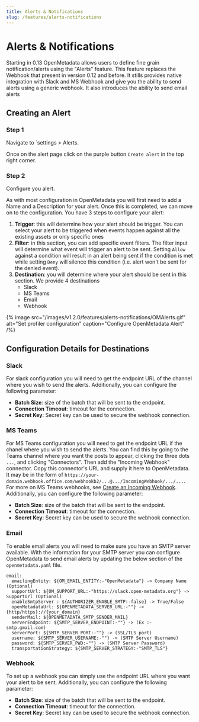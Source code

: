 ```yaml
---
title: Alerts & Notifications
slug: /features/alerts-notifications
---
```


# Alerts & Notifications
Starting in 0.13 OpenMetadata allows users to define fine grain notification/alerts using the "Alerts" feature. This feature replaces the Webhook that present in version 0.12 and before. It stills provides native integration with Slack and MS Webhook and give you the ability to send alerts using a generic webhook. It also introduces the ability to send email alerts

## Creating an Alert
### Step 1
Navigate to `settings > Alerts.

Once on the alert page click on the purple button `Create alert` in the top right corner.

### Step 2
Configure you alert.

As with most configuration in OpenMetadata you will first need to add a Name and a Description for your alert. Once this is completed, we can move on to the configuration. You have 3 steps to configure your alert:
1. **Trigger**: this will determine how your alert should be trigger. You can select your alert to be triggered when events happen against all the existing assets or only specific ones
2. **Filter**: in this section, you can add specific event filters. The filter input will determine what event will trigger an alert to be sent. Setting `Allow` against a condition will result in an alert being sent if the condition is met while setting `Deny` will silence this condition (i.e. alert won't be sent for the denied event).
3. **Destination**: you will determine where your alert should be sent in this section. We provide 4 destinations
    - Slack
    - MS Teams
    - Email
    - Webhook

{% image
    src="/images/v1.2.0/features/alerts-notifications/OMAlerts.gif"
    alt="Set profiler configuration"
    caption="Configure OpenMetadata Alert"
 /%}

## Configuration Details for Destinations
### Slack
For slack configuration you will need to get the endpoint URL of the channel where you wish to send the alerts. Additionally, you can configure  the following parameter:
- **Batch Size**: size of the batch that will be sent to the endpoint.
- **Connection Timeout**: timeout for the connection.
- **Secret Key**: Secret key can be used to secure the webhook connection.

### MS Teams
For MS Teams configuration you will need to get the endpoint URL if the chanel where you wish to send the alerts. You can find this by going to the Teams channel where you want the posts to appear, clicking the three dots `...`, and clicking "Connectors".  Then add the "Incoming Webhook" connector.  Copy this connector's URL and supply it here to OpenMetadata.  It may be in the form of `https://your-domain.webhook.office.com/webhookb2/...@.../IncomingWebhook/.../...`.  For more on MS Teams webhooks, see [Create an Incoming Webhook](https://learn.microsoft.com/en-us/microsoftteams/platform/webhooks-and-connectors/how-to/add-incoming-webhook). Additionally, you can configure  the following parameter:
- **Batch Size**: size of the batch that will be sent to the endpoint.
- **Connection Timeout**: timeout for the connection.
- **Secret Key**: Secret key can be used to secure the webhook connection.

### Email
To enable email alerts you will need to make sure you have an SMTP server available. With the information for your SMTP server you can  configure OpenMetadata to send email alerts by updating the below section of the `openmetadata.yaml` file.

```
email:
  emailingEntity: ${OM_EMAIL_ENTITY:-"OpenMetadata"} -> Company Name (Optional)
  supportUrl: ${OM_SUPPORT_URL:-"https://slack.open-metadata.org"} -> SupportUrl (Optional)
  enableSmtpServer : ${AUTHORIZER_ENABLE_SMTP:-false} -> True/False
  openMetadataUrl: ${OPENMETADATA_SERVER_URL:-""} -> {http/https}://{your_domain}
  senderMail: ${OPENMETADATA_SMTP_SENDER_MAIL}
  serverEndpoint: ${SMTP_SERVER_ENDPOINT:-""} -> (Ex :- smtp.gmail.com)
  serverPort: ${SMTP_SERVER_PORT:-""} -> (SSL/TLS port)
  username: ${SMTP_SERVER_USERNAME:-""} -> (SMTP Server Username)
  password: ${SMTP_SERVER_PWD:-""} -> (SMTP Server Password)
  transportationStrategy: ${SMTP_SERVER_STRATEGY:-"SMTP_TLS"}
```

### Webhook
To set up a webhook you can simply use the endpoint URL where you want your alert to be sent. Additionally, you can configure  the following parameter:
- **Batch Size**: size of the batch that will be sent to the endpoint.
- **Connection Timeout**: timeout for the connection.
- **Secret Key**: Secret key can be used to secure the webhook connection.
